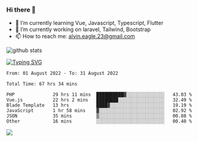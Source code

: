 ### Hi there 👋
- 🌱 I’m currently learning Vue, Javascript, Typescript, Flutter
- 🔭 I’m currently working on laravel, Tailwind, Bootstrap
- 📫 How to reach me: alvin.eagle.23@gmail.com



![github stats](https://github-readme-stats.vercel.app/api?username=alvnfaiz&show_icons=true)


[![Typing SVG](http://readme-typing-svg.herokuapp.com?font=Montserrat&color=%2336BCF7&duration=4000&center=true&lines=Alvin+Faiz;Fullstack+Developer;PHP%2C+Java%2C+Javascript%2C+Python;Laravel%2C+Vue%202%2C+Tailwind%2C+Bootstrap)](https://git.io/typing-svg)

<!--[![Alvnfaiz wakatime stats](https://github-readme-stats.vercel.app/api/wakatime?username=alvnfaiz&layout=compact&theme=dracula)](https://github.com/anuraghazra/github-readme-stats)

<!--START_SECTION:waka-->

```text
From: 01 August 2022 - To: 31 August 2022

Total Time: 67 hrs 34 mins

PHP              29 hrs 11 mins  ██████████▓░░░░░░░░░░░░░░   43.03 %
Vue.js           22 hrs 2 mins   ████████░░░░░░░░░░░░░░░░░   32.49 %
Blade Template   13 hrs          ████▓░░░░░░░░░░░░░░░░░░░░   19.19 %
JavaScript       1 hr 58 mins    ▓░░░░░░░░░░░░░░░░░░░░░░░░   02.92 %
JSON             35 mins         ▒░░░░░░░░░░░░░░░░░░░░░░░░   00.88 %
Other            16 mins         ░░░░░░░░░░░░░░░░░░░░░░░░░   00.40 %
```

<!--END_SECTION:waka-->

  <!-- Change the `github-readme-stats.anuraghazra1.vercel.app` to `github-readme-stats.vercel.app`  -->
  <img align="center" src="https://github-readme-stats.anuraghazra1.vercel.app/api/top-langs/?username=alvnfaiz&layout=compact" />
<!--
**alvnfaiz/alvnfaiz** is a ✨ _special_ ✨ repository because its `README.md` (this file) appears on your GitHub profile.

Here are some ideas to get you started:

- 🔭 I’m currently working on ...
- 🌱 I’m currently learning ...
- 👯 I’m looking to collaborate on ...
- 🤔 I’m looking for help with ...
- 💬 Ask me about ...
- 📫 How to reach me: ...
- 😄 Pronouns: ...
- ⚡ Fun fact: ...
-->

